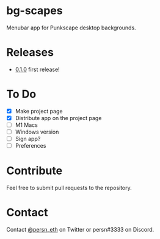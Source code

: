 # bg-scapes
Menubar app for Punkscape desktop backgrounds.

# Releases
- [0.1.0](https://github.com/harangju/bgscapes/releases/tag/v0.1.0) first release!

# To Do
- [x] Make project page
- [x] Distribute app on the project page
- [ ] M1 Macs
- [ ] Windows version
- [ ] Sign app?
- [ ] Preferences

# Contribute

Feel free to submit pull requests to the repository.

# Contact

Contact [@persn_eth](https://twitter.com/persn_eth) on Twitter or persn#3333 on Discord.
